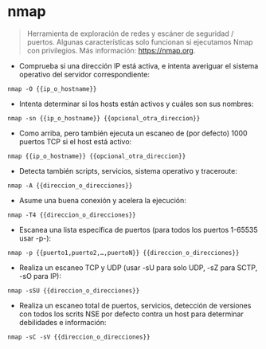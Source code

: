 # nmap

> Herramienta de exploración de redes y escáner de seguridad / puertos.
> Algunas características solo funcionan si ejecutamos Nmap con privilegios.
> Más información: <https://nmap.org>.

- Comprueba si una dirección IP está activa, e intenta averiguar el sistema operativo del servidor correspondiente:

`nmap -O {{ip_o_hostname}}`

- Intenta determinar si los hosts están activos y cuáles son sus nombres:

`nmap -sn {{ip_o_hostname}} {{opcional_otra_direccion}}`

- Como arriba, pero también ejecuta un escaneo de (por defecto) 1000 puertos TCP si el host está activo:

`nmap {{ip_o_hostname}} {{opcional_otra_direccion}}`

- Detecta también scripts, servicios, sistema operativo y traceroute:

`nmap -A {{direccion_o_direcciones}}`

- Asume una buena conexión y acelera la ejecución:

`nmap -T4 {{direccion_o_direcciones}}`

- Escanea una lista específica de puertos (para todos los puertos 1-65535 usar -p-):

`nmap -p {{puerto1,puerto2,…,puertoN}} {{direccion_o_direcciones}}`

- Realiza un escaneo TCP y UDP (usar -sU para solo UDP, -sZ para SCTP, -sO para IP):

`nmap -sSU {{direccion_o_direcciones}}`

- Realiza un escaneo total de puertos, servicios, detección de versiones con todos los scrits NSE por defecto contra un host para determinar debilidades e información:

`nmap -sC -sV {{direccion_o_direcciones}}`
